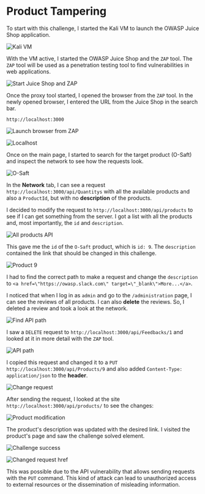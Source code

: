# Product Tampering

To start with this challenge, I started the Kali VM to launch the OWASP Juice Shop application.

![Kali VM](imgs/tamp_kali_vm.png)

With the VM active, I started the OWASP Juice Shop and the `ZAP` tool. The `ZAP` tool will be used as a penetration testing tool to find vulnerabilities in web applications.

![Start Juice Shop and ZAP](imgs/tamp_start_app_zarp.png)

Once the proxy tool started, I opened the browser from the `ZAP` tool. In the newly opened browser, I entered the URL from the Juice Shop in the search bar.

```
http://localhost:3000
```

![Launch browser from ZAP](imgs/tamp_brwser_lauch.png)

![Localhost](imgs/juice_sh_localhost.png)

Once on the main page, I started to search for the target product (O-Saft) and inspect the network to see how the requests look.

![O-Saft](imgs/check_network.png)

In the **Network** tab, I can see a request `http://localhost:3000/api/Quantitys` with all the available products and also a `ProductId`, but with no **description** of the products.

I decided to modify the request to `http://localhost:3000/api/products` to see if I can get something from the server. I got a list with all the products and, most importantly, the `id` and `description`.

![All products API](imgs/check_products_api.png)

This gave me the `id` of the `O-Saft` product, which is `id: 9`. The `description` contained the link that should be changed in this challenge.

![Product 9](imgs/product_id.png)

I had to find the correct path to make a request and change the `description` to `<a href=\"https://owasp.slack.com\" target=\"_blank\">More...</a>`.

I noticed that when I log in as `admin` and go to the `/administration` page, I can see the reviews of all products. I can also **delete** the reviews. So, I deleted a review and took a look at the network.

![Find API path](imgs/find_api_path.png)

I saw a `DELETE` request to `http://localhost:3000/api/Feedbacks/1` and looked at it in more detail with the `ZAP` tool.

![API path](imgs/get_api_path.png)

I copied this request and changed it to a `PUT http://localhost:3000/api/Products/9` and also added `Content-Type: application/json` to the **header**.

![Change request](imgs/put_req_to_id_9.png)

After sending the request, I looked at the site `http://localhost:3000/api/products/` to see the changes:

![Product modification](imgs/check_api_products.png)

The product's description was updated with the desired link. I visited the product's page and saw the challenge solved element.

![Challenge success](imgs/chellenge_success.png)

![Changed request href](imgs/href_changed.png)

This was possible due to the API vulnerability that allows sending requests with the `PUT` command. This kind of attack can lead to unauthorized access to external resources or the dissemination of misleading information.